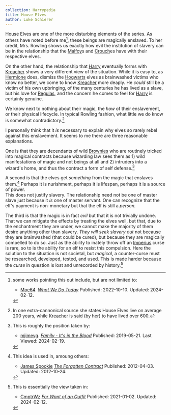```yaml
---
collection: Harrypedia
title: House Elves
author: Luke Schierer
---
```


House Elves are one of the more disturbing elements of the series. As others have noted before me[^HEaS], these beings are magically enslaved. To her credit,
Mrs. Rowling shows us exactly how evil the institution of slavery can be in the relationship that the [Malfoy]s and [Crouch]es have with their respective elves.

On the other hand, the relationship that [Harry] eventually forms with [Kreacher] shows a very different view of the situation. While it is easy to,
as [Hermione] does, dismiss the [Hogwarts] elves as brainwashed victims who know
no better, we come to know [Kreacher] more deaply. He _could_ still be a victim of his own upbringing, of the many centuries he has lived as a slave, but his love for [Regulas], and the concern he comes to feel for [Harry] is certainly genuine.

We know next to nothing about their magic, the _how_ of their enslavement, or their physical lifecycle. In typical Rowling fashion, what little we do know
is somewhat contradictory.[^240219-2]

I personally think that it _is_ necessary to explain why elves so rarely rebel
against this enslavement. It seems to me there are three reasonable explanations.

One is that they are decendants of wild [Brownies] who are routinely tricked into
magical contracts because wizarding law sees them as 1) wild manifestations of magic
and not beings at all and 2) intruders into a wizard's home, and thus the contract a
form of self defense.[^240219-3]

A second is that the elves get _something_ from the magic that enslaves them.[^240220-1]
Perhaps it is nurishment, perhaps it is lifespan, perhaps it is a source of power.  
This does not justify slavery. The relationship need not be one of master slave just
because it _is_ one of master servant. One can recognize that the elf's payment is
non-monetary but that the elf is still a _person._

The third is that the magic is in fact _evil_ but that it is not trivially undone. That we can mitigate the effects by treating the elves well, but that,
due to the enchantment they are under, we cannot make the majority of them desire anything other than slavery. _They will seek slavery out_ not because
they are brainwashed (that could be cured), but because they are magically
compelled to do so. Just as the ability to inately throw off an [Imperius]
curse is rare, so to is the ability for an elf to resist this compulsion.
Here the solution to the situation is not societal, but _magical_, a counter-curse must be researched, developed, tested, and used. This is made
harder because the _curse_ in question is lost and unrecorded by history.[^240219-4]

[^HEaS]: some works pointing this out include, but are not limited to:

    - [Moe64]. _[What We Do Today]_ Published: 2022-10-10. Updated: 2024-02-12.

[^240219-2]:
    In one extra-cannonical source she states House Elves live on
    average 200 years, while [Kreacher] is said (by her) to have lived
    over 600.

[^240220-1]: This idea is used in, amoung others:

    - [James Spookie](https://www.fanfiction.net/u/649126/James-Spookie)
      _[The Forgotten Contract](https://www.fanfiction.net/s/7985543/)_
      Published: 2012-04-03. Updated: 2012-10-24.

[^240219-4]: This is essentially the view taken in:

    - [CmptrWz](https://archiveofourown.org/users/CmptrWz/pseuds/CmptrWz)
      _[For Want of an Outfit](https://archiveofourown.org/works/28507302)_
      Published: 2021-01-02. Updated: 2024-02-12.

[^240219-3]: This is roughly the position taken by:

    - [mjimeyg](https://www.fanfiction.net/u/1282867/mjimeyg).
      _[Family - It's in the Blood](https://www.fanfiction.net/s/13292346)_
      Published: 2019-05-21. Last Viewed: 2024-02-19.

[Moe64]: https://archiveofourown.org/users/Moe64/pseuds/Moe64
[What We Do Today]: https://archiveofourown.org/works/42289347
[Malfoy]: ../../../people/malfoy/
[Crouch]: ../../../people/crouch/
[Harry]: ../../../people/Potter/Harry_James/
[Kreacher]: ../../../people/Black/kreacher/
[Hermione]: ../../../people/Granger/Hermione_Jean/
[Regulas]: ../../../people/Black/regulas_arcturus/
[Brownies]: https://en.wikipedia.org/wiki/Brownie_(folklore)
[Imperius]: ../../magic/spells/imperio/
[Hogwarts]: ../../../Hogwarts/
